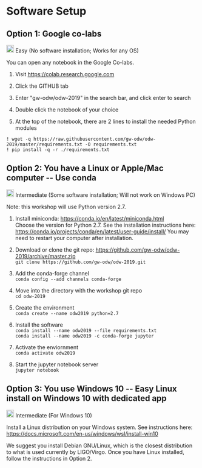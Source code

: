# Software Setup

## Option 1: Google co-labs

<img src='https://www.wispresort.com/uploadedImages/Winter/easy.png' width=20 /> Easy (No software installation; Works for any OS)

You can open any notebook in the Google Co-labs.

1) Visit https://colab.research.google.com

2) Click the GITHUB tab

3) Enter "gw-odw/odw-2019" in the search bar, and click enter to search

4) Double click the notebook of your choice

5) At the top of the notebook, there are 2 lines to install the needed Python modules

`! wget -q https://raw.githubusercontent.com/gw-odw/odw-2019/master/requirements.txt -O requirements.txt` <br/>
`! pip install -q -r ./requirements.txt`


## Option 2: You have a Linux or Apple/Mac computer -- Use conda

<img src='https://www.wispresort.com/uploadedImages/Winter/intermediate.png' width=20 /> Intermediate (Some software installation; Will not work on Windows PC)

Note: this workshop will use Python version 2.7.

1) Install miniconda: https://conda.io/en/latest/miniconda.html <br/>
Choose the version for Python 2.7. 
See the installation instructions here: https://conda.io/projects/conda/en/latest/user-guide/install/
You may need to restart your computer after installation.

2) Download or clone the git repo: https://github.com/gw-odw/odw-2019/archive/master.zip <br/>
`git clone https://github.com/gw-odw/odw-2019.git`

3) Add the conda-forge channel <br/>
`conda config --add channels conda-forge`

4) Move into the directory with the workshop git repo <br/>
`cd odw-2019`

5) Create the environment <br/>
`conda create --name odw2019 python=2.7`

6) Install the software <br/>
`conda install --name odw2019 --file requirements.txt` <br/>
`conda install --name odw2019 -c conda-forge jupyter` <br/>

7) Activate the enviornment <br/>
`conda activate odw2019`

8) Start the jupyter notebook server <br/>
`jupyter notebook`

## Option 3: You use Windows 10 -- Easy Linux install on Windows 10 with dedicated app

<img src='https://www.wispresort.com/uploadedImages/Winter/hard.png' width=20 /> Intermediate (For Windows 10)

Install a Linux distribution on your Windows system. 
See instructions here: https://docs.microsoft.com/en-us/windows/wsl/install-win10

We suggest you install Debian GNU/Linux, which is the closest distribution to what is 
used currently by LIGO/Virgo. Once you have Linux installed, follow the instructions 
in Option 2.
